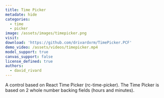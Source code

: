 ```yaml
---
title: Time Picker
metadate: hide
categories:
  - time
  - picker
image: /assets/images/timepicker.png
visit: 
download: 'https://github.com/drivardxrm/TimePicker.PCF'
demo_video: /assets/videos/timepicker.mp4
model_support: true
canvas_support: false
license_defined: true
authors:
  - david_rivard
---
```


A control based on React Time Picker (rc-time-picker). The Time Picker is based on 2 whole number backing fields (hours and minutes).

